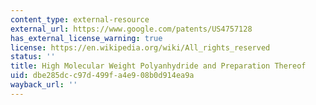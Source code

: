 ```yaml
---
content_type: external-resource
external_url: https://www.google.com/patents/US4757128
has_external_license_warning: true
license: https://en.wikipedia.org/wiki/All_rights_reserved
status: ''
title: High Molecular Weight Polyanhydride and Preparation Thereof
uid: dbe285dc-c97d-499f-a4e9-08b0d914ea9a
wayback_url: ''
---
```

